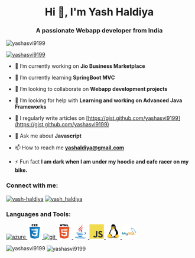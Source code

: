 <h1 align="center">Hi 👋, I'm Yash Haldiya</h1>
<h3 align="center">A passionate Webapp developer from India</h3>

<p align="left"> <img src="https://komarev.com/ghpvc/?username=yashasvi9199&label=Profile%20views&color=0e75b6&style=flat" alt="yashasvi9199" /> </p>

<p align="left"> <a href="https://github.com/ryo-ma/github-profile-trophy"><img src="https://github-profile-trophy.vercel.app/?username=yashasvi9199" alt="yashasvi9199" /></a> </p>

- 🔭 I’m currently working on **Jio Business Marketplace**

- 🌱 I’m currently learning **SpringBoot MVC**

- 👯 I’m looking to collaborate on **Webapp development projects**

- 🤝 I’m looking for help with **Learning and working on Advanced Java Frameworks**

- 📝 I regularly write articles on [https://gist.github.com/yashasvi9199](https://gist.github.com/yashasvi9199)

- 💬 Ask me about **Javascript**

- 📫 How to reach me **yashaldiya@gmail.com**

- ⚡ Fun fact **I am dark when I am under my hoodie and cafe racer on my bike.**

<h3 align="left">Connect with me:</h3>
<p align="left">
<a href="https://linkedin.com/in/yash-haldiya" target="blank"><img align="center" src="https://raw.githubusercontent.com/rahuldkjain/github-profile-readme-generator/master/src/images/icons/Social/linked-in-alt.svg" alt="yash-haldiya" height="30" width="40" /></a>
<a href="https://instagram.com/yash_haldiya" target="blank"><img align="center" src="https://raw.githubusercontent.com/rahuldkjain/github-profile-readme-generator/master/src/images/icons/Social/instagram.svg" alt="yash_haldiya" height="30" width="40" /></a>
</p>

<h3 align="left">Languages and Tools:</h3>
<p align="left"> <a href="https://azure.microsoft.com/en-in/" target="_blank" rel="noreferrer"> <img src="https://www.vectorlogo.zone/logos/microsoft_azure/microsoft_azure-icon.svg" alt="azure" width="40" height="40"/> </a> <a href="https://www.w3schools.com/css/" target="_blank" rel="noreferrer"> <img src="https://raw.githubusercontent.com/devicons/devicon/master/icons/css3/css3-original-wordmark.svg" alt="css3" width="40" height="40"/> </a> <a href="https://git-scm.com/" target="_blank" rel="noreferrer"> <img src="https://www.vectorlogo.zone/logos/git-scm/git-scm-icon.svg" alt="git" width="40" height="40"/> </a> <a href="https://www.w3.org/html/" target="_blank" rel="noreferrer"> <img src="https://raw.githubusercontent.com/devicons/devicon/master/icons/html5/html5-original-wordmark.svg" alt="html5" width="40" height="40"/> </a> <a href="https://www.java.com" target="_blank" rel="noreferrer"> <img src="https://raw.githubusercontent.com/devicons/devicon/master/icons/java/java-original.svg" alt="java" width="40" height="40"/> </a> <a href="https://developer.mozilla.org/en-US/docs/Web/JavaScript" target="_blank" rel="noreferrer"> <img src="https://raw.githubusercontent.com/devicons/devicon/master/icons/javascript/javascript-original.svg" alt="javascript" width="40" height="40"/> </a> <a href="https://www.linux.org/" target="_blank" rel="noreferrer"> <img src="https://raw.githubusercontent.com/devicons/devicon/master/icons/linux/linux-original.svg" alt="linux" width="40" height="40"/> </a> <a href="https://www.mysql.com/" target="_blank" rel="noreferrer"> <img src="https://raw.githubusercontent.com/devicons/devicon/master/icons/mysql/mysql-original-wordmark.svg" alt="mysql" width="40" height="40"/> </a> </p>

<p><img align="left" src="https://github-readme-stats.vercel.app/api/top-langs?username=yashasvi9199&show_icons=true&locale=en&layout=compact" alt="yashasvi9199" /></p>

<p>&nbsp;<img align="center" src="https://github-readme-stats.vercel.app/api?username=yashasvi9199&show_icons=true&locale=en" alt="yashasvi9199" /></p>

